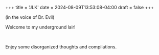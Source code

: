 +++
title = 'JLK'
date = 2024-08-09T13:53:08-04:00
draft = false
+++

(in the voice of Dr. Evil)

Welcome to my underground lair!

<br>

Enjoy some disorganized thoughts and compilations.
